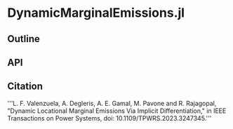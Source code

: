 # DynamicMarginalEmissions.jl

## Outline

## API 

## Citation
'''L. F. Valenzuela, A. Degleris, A. E. Gamal, M. Pavone and R. Rajagopal, "Dynamic Locational Marginal Emissions Via Implicit Differentiation," in IEEE Transactions on Power Systems, doi: 10.1109/TPWRS.2023.3247345.'''

